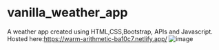 # vanilla_weather_app
A weather app created using HTML,CSS,Bootstrap, APIs and Javascript. 
Hosted here:https://warm-arithmetic-ba10c7.netlify.app/
![image](https://github.com/bngcwayi/vanilla_weather_app/assets/122809309/8e654687-4010-4a1b-b7fc-a010a340c0af)
